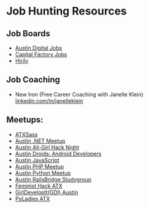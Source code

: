 Job Hunting Resources
=========================
## Job Boards
* [Austin Digital Jobs](https://www.facebook.com/groups/austindigitaljobs/)
* [Capital Factory Jobs](https://www.facebook.com/groups/capitalfactoryjobs/)
* [Hirily](http://hirily.com/)

## Job Coaching
* New Iron (Free Career Coaching with Janelle Klein) [linkedin.com/in/janelleklein](https://www.linkedin.com/in/janelleklein)

## Meetups:
* [ATXSass](http://www.meetup.com/ATXSass)
* [Austin .NET Meetup](http://www.meetup.com/Austin-Dot-Net)
* [Austin All-Girl Hack Night](http://www.meetup.com/Austin-All-Girl-Hack-Night)
* [Austin Droids: Android Developers](http://www.meetup.com/Austin-Android)
* [Austin JavaScript](http://www.meetup.com/javascript-austin)
* [Austin PHP Meetup](http://www.meetup.com/austinphp)
* [Austin Python Meetup](http://www.meetup.com/austinpython)
* [Austin RailsBridge Studygroup](http://www.meetup.com/Austin-RailsBridge-Studygroup)
* [Feminist Hack ATX](http://www.meetup.com/Feminist-Hack-ATX)
* [GirlDevelopIt(GDI) Austin](http://www.meetup.com/Girl-Develop-It-Austin)
* [PyLadies ATX](http://www.meetup.com/PyLadies-ATX)
